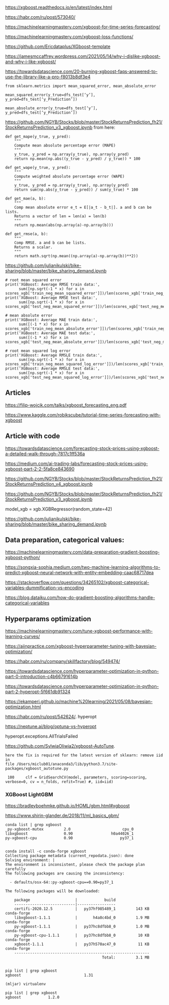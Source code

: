 https://xgboost.readthedocs.io/en/latest/index.html

https://habr.com/ru/post/573040/

https://machinelearningmastery.com/xgboost-for-time-series-forecasting/

https://machinelearningmastery.com/xgboost-loss-functions/

https://github.com/Ericdataplus/XGboost-template

https://jamesmccaffrey.wordpress.com/2021/05/14/why-i-dislike-xgboost-and-why-i-like-xgboost/

https://towardsdatascience.com/20-burning-xgboost-faqs-answered-to-use-the-library-like-a-pro-f8013b8df3e4

```
from sklearn.metrics import mean_squared_error, mean_absolute_error

mean_squared_error(y_true=dfs_test[‘y’],
y_pred=dfs_test[‘y_Prediction’])

mean_absolute_error(y_true=dfs_test[‘y’],
y_pred=dfs_test[‘y_Prediction’])
```


https://github.com/NGYB/Stocks/blob/master/StockReturnsPrediction_fh21/StockReturnsPrediction_v3_xgboost.ipynb  from here:
```
def get_mape(y_true, y_pred): 
    """
    Compute mean absolute percentage error (MAPE)
    """
    y_true, y_pred = np.array(y_true), np.array(y_pred)
    return np.mean(np.abs((y_true - y_pred) / y_true)) * 100

def get_wape(y_true, y_pred): 
    """
    Compute weighted absolute percentage error (WAPE)
    """
    y_true, y_pred = np.array(y_true), np.array(y_pred)
    return sum(np.abs(y_true - y_pred)) / sum(y_true) * 100

def get_mae(a, b):
    """
    Comp mean absolute error e_t = E[|a_t - b_t|]. a and b can be lists.
    Returns a vector of len = len(a) = len(b)
    """
    return np.mean(abs(np.array(a)-np.array(b)))

def get_rmse(a, b):
    """
    Comp RMSE. a and b can be lists.
    Returns a scalar.
    """
    return math.sqrt(np.mean((np.array(a)-np.array(b))**2))
 ```   

https://github.com/julianikulski/bike-sharing/blob/master/bike_sharing_demand.ipynb
```
# root mean squared error
print('XGBoost: Average RMSE train data:', 
      sum([np.sqrt(-1 * x) for x in scores_xgb['train_neg_mean_squared_error']])/len(scores_xgb['train_neg_mean_squared_error']))
print('XGBoost: Average RMSE test data:', 
      sum([np.sqrt(-1 * x) for x in scores_xgb['test_neg_mean_squared_error']])/len(scores_xgb['test_neg_mean_squared_error']))

# mean absolute error
print('XGBoost: Average MAE train data:', 
      sum([(-1 * x) for x in scores_xgb['train_neg_mean_absolute_error']])/len(scores_xgb['train_neg_mean_absolute_error']))
print('XGBoost: Average MAE test data:', 
      sum([(-1 * x) for x in scores_xgb['test_neg_mean_absolute_error']])/len(scores_xgb['test_neg_mean_absolute_error']))

# root mean squared log error
print('XGBoost: Average RMSLE train data:', 
      sum([np.sqrt(-1 * x) for x in scores_xgb['train_neg_mean_squared_log_error']])/len(scores_xgb['train_neg_mean_squared_log_error']))
print('XGBoost: Average RMSLE test data:', 
      sum([np.sqrt(-1 * x) for x in scores_xgb['test_neg_mean_squared_log_error']])/len(scores_xgb['test_neg_mean_squared_log_error']))
```

## Articles

https://filip-wojcik.com/talks/xgboost_forecasting_eng.pdf

<https://www.kaggle.com/robikscube/tutorial-time-series-forecasting-with-xgboost>

## Article with code

https://towardsdatascience.com/forecasting-stock-prices-using-xgboost-a-detailed-walk-through-7817c1ff536a

https://medium.com/ai-trading-labs/forecasting-stock-prices-using-xgboost-part-2-2-5fa8ce843690

https://github.com/NGYB/Stocks/blob/master/StockReturnsPrediction_fh21/StockReturnsPrediction_v4_xgboost.ipynb

https://github.com/NGYB/Stocks/blob/master/StockReturnsPrediction_fh21/StockReturnsPrediction_v3_xgboost.ipynb


model_xgb = xgb.XGBRegressor(random_state=42)

https://github.com/julianikulski/bike-sharing/blob/master/bike_sharing_demand.ipynb

## Data preparation, categorical values:

https://machinelearningmastery.com/data-preparation-gradient-boosting-xgboost-python/

https://songxia-sophia.medium.com/two-machine-learning-algorithms-to-predict-xgboost-neural-network-with-entity-embedding-caac68717dea

https://stackoverflow.com/questions/34265102/xgboost-categorical-variables-dummification-vs-encoding

https://blog.dataiku.com/how-do-gradient-boosting-algorithms-handle-categorical-variables


## Hyperparams optimization

https://machinelearningmastery.com/tune-xgboost-performance-with-learning-curves/

https://aiinpractice.com/xgboost-hyperparameter-tuning-with-bayesian-optimization/

https://habr.com/ru/company/skillfactory/blog/549474/

https://towardsdatascience.com/hyperparameter-optimization-in-python-part-0-introduction-c4b66791614b

https://towardsdatascience.com/hyperparameter-optimization-in-python-part-2-hyperopt-5f661db91324

https://ekamperi.github.io/machine%20learning/2021/05/08/bayesian-optimization.html

https://habr.com/ru/post/542624/. hyperopt

https://neptune.ai/blog/optuna-vs-hyperopt

hyperopt.exceptions.AllTrialsFailed

https://github.com/SylwiaOliwia2/xgboost-AutoTune. 
```
here the fix is required for the latest version of sklearn: remove iid in
file /Users/miclub01/anaconda3/lib/python3.7/site-packages/xgboost_autotune.py
 
 100     clf = GridSearchCV(model, parameters, scoring=scoring, verbose=0, cv = n_folds, refit=True) #, iid=iid)
```


### XGBoost LightGBM 

https://bradleyboehmke.github.io/HOML/gbm.html#xgboost

https://www.shirin-glander.de/2018/11/ml_basics_gbm/

```
conda list | grep xgboost
_py-xgboost-mutex         2.0                       cpu_0
libxgboost                0.90                 h0a44026_1
py-xgboost-cpu            0.90                     py37_1


conda install -c conda-forge xgboost
Collecting package metadata (current_repodata.json): done
Solving environment: |
The environment is inconsistent, please check the package plan carefully
The following packages are causing the inconsistency:

  - defaults/osx-64::py-xgboost-cpu==0.90=py37_1
  
The following packages will be downloaded:

    package                    |            build
    ---------------------------|-----------------
    certifi-2020.12.5          |   py37hf985489_1         143 KB  conda-forge
    libxgboost-1.1.1           |       h4a8c4bd_0         1.9 MB  conda-forge
    py-xgboost-1.1.1           |   py37hc8dfbb8_0         1.0 MB  conda-forge
    py-xgboost-cpu-1.1.1       |   py37hc8dfbb8_0          10 KB  conda-forge
    xgboost-1.1.1              |   py37h570ac47_0          11 KB  conda-forge
    ------------------------------------------------------------
                                           Total:         3.1 MB  


pip list | grep xgboost
xgboost                            1.31

(mljar) virtualenv

pip list | grep xgboost
xgboost            1.2.0
```

